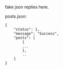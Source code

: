 fake json replies here.

posts.json:
```
{
	"status": 1,
	"message": "Success",
	"posts": [
		{
		...
		},
		..
	]
}
```